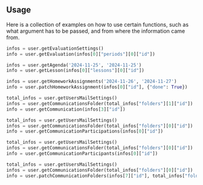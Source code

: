 ## Usage
Here is a collection of examples on how to use certain functions, such as what argument has to be passed, and from where the information came from.

```python
infos = user.getEvaluationSettings()
info = user.getEvaluation(infos[0]["periods"][0]["id"])
```

```python
infos = user.getAgenda('2024-11-25', '2024-11-25')
info = user.getLesson(infos[0]["lessons"][0]["id"])
```

```python
infos = user.getHomeworkAssignments('2024-11-26', '2024-11-27')
info = user.patchHomeworkAssignment(infos[0]["id"], {"done": True})
```

```python
total_infos = user.getUsersMailSettings()
infos = user.getCommunicationsFolder(total_infos["folders"][1]["id"])
info = user.getCommunication(infos[3]["id"])
```

```python
total_infos = user.getUsersMailSettings()
infos = user.getCommunicationsFolder(total_infos["folders"][0]["id"])
info = user.getCommunicationParticipations(infos[0]["id"])
```

```python
total_infos = user.getUsersMailSettings()
infos = user.getCommunicationsFolder(total_infos["folders"][0]["id"])
info = user.getCommunicationParticipants(infos[0]["id"])
```

```python
total_infos = user.getUsersMailSettings()
infos = user.getCommunicationsFolder(total_infos["folders"][0]["id"])
info = user.patchCommunicationFolders(infos[7]["id"], total_infos["folders"])
```
